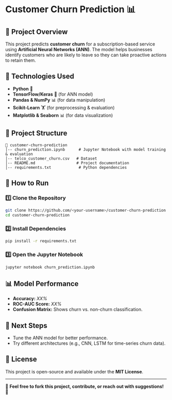 # Customer Churn Prediction 📊

## 📌 Project Overview
This project predicts **customer churn** for a subscription-based service using **Artificial Neural Networks (ANN)**. The model helps businesses identify customers who are likely to leave so they can take proactive actions to retain them.

## 🔹 Technologies Used
- **Python** 🐍
- **TensorFlow/Keras** 🧠 (for ANN model)
- **Pandas & NumPy** 📊 (for data manipulation)
- **Scikit-Learn** 🏋️ (for preprocessing & evaluation)
- **Matplotlib & Seaborn** 📊 (for data visualization)

## 📂 Project Structure
```
📁 customer-churn-prediction
│-- churn_prediction.ipynb      # Jupyter Notebook with model training & evaluation
│-- telco_customer_churn.csv   # Dataset
│-- README.md                  # Project documentation
│-- requirements.txt            # Python dependencies
```

## 🚀 How to Run
### **1️⃣ Clone the Repository**
```bash
git clone https://github.com/<your-username>/customer-churn-prediction.git
cd customer-churn-prediction
```

### **2️⃣ Install Dependencies**
```bash
pip install -r requirements.txt
```

### **3️⃣ Open the Jupyter Notebook**
```bash
jupyter notebook churn_prediction.ipynb
```

## 📊 Model Performance
- **Accuracy:** _XX%_  
- **ROC-AUC Score:** _XX%_  
- **Confusion Matrix:** Shows churn vs. non-churn classification.

## 📌 Next Steps
- Tune the ANN model for better performance.
- Try different architectures (e.g., CNN, LSTM for time-series churn data).

## 📜 License
This project is open-source and available under the **MIT License**.

---
🙌 **Feel free to fork this project, contribute, or reach out with suggestions!** 🚀



